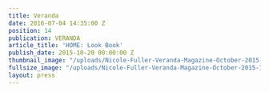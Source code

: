 ```yaml
---
title: Veranda
date: 2016-07-04 14:35:00 Z
position: 14
publication: VERANDA
article_title: 'HOME: Look Book'
publish_date: 2015-10-20 00:00:00 Z
thumbnail_image: "/uploads/Nicole-Fuller-Veranda-Magazine-October-2015-Isabella-Wolf-Delight-side-table-LEFT.jpg"
fullsize_image: "/uploads/Nicole-Fuller-Veranda-Magazine-October-2015-Isabella-Wolf-Delight-side-table-LEFT.jpg"
layout: press
---
```


